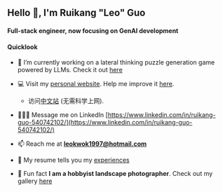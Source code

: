 <h2 align="left">Hello 👋, I'm Ruikang "Leo" Guo</h1>
<h4 align="left">Full-stack engineer, now focusing on GenAI development</h4>
<h4 align="left">Quicklook</h4>

- 💪 I’m currently working on a lateral thinking puzzle generation game powered by LLMs. Check it out [here](https://github.com/LeoKwo/turtle-soup)

- 💻 Visit my [personal website](https://rkguo.xyz/). Help me improve it [here](https://github.com/LeoKwo/personal-website).
  - 访问[中文站](https://ruikang.tech/) (无需科学上网).

- 👨🏻‍💻 Message me on LinkedIn [https://www.linkedin.com/in/ruikang-guo-540742102/](https://www.linkedin.com/in/ruikang-guo-540742102/)

- 📫 Reach me at **leokwok1997@hotmail.com**

- 📄 My resume tells you my [experiences](https://cw6g.short.gy/resume)

- 📸 Fun fact **I am a hobbyist landscape photographer**. Check out my gallery [here](https://rkguo.xyz/photography)
